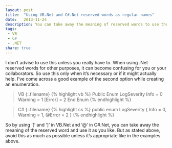 ```yaml
---
layout: post
title:  "Using VB.Net and C#.Net reserved words as regular names"
date:   2013-11-24
description: You can take away the meaning of reserved words to use them any way you like. But I don’t advise doing so unless it’s really appropriate to do so. For example, as an entry of an enumeration.
tags:
 - VB
 - C#
 - .NET
share: true
---
```

I don’t advise to use this unless you really have to. When using .Net reserved words for other purposes, it can become confusing for you or your collaborators. So use this only when it’s necessary or if it might actually help. I’ve come across a good example of the second option while creating an enumeration.

>VB
{:.filename}
{% highlight vb %}
Public Enum LogSeverity
     Info = 0
     Warning = 1
     [Error] = 2
End Enum
{% endhighlight %}

>C#
{:.filename}
{% highlight cs %}
public enum LogSeverity
{
     Info = 0,
     Warning = 1,
     @Error = 2
}
{% endhighlight %}

So by using ‘[‘ and ‘]’ in VB.Net and ‘@’ in C#.Net, you can take away the meaning of the reserved word and use it as you like. But as stated above, avoid this as much as possible unless it’s appropriate like in the examples above.